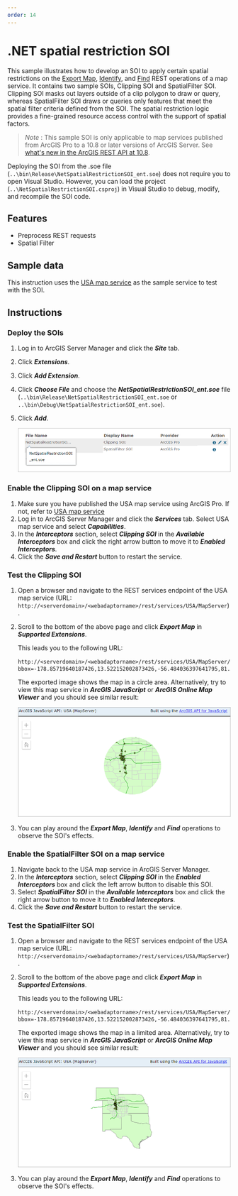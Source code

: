 ```yaml
---
order: 14
---
```


# .NET spatial restriction SOI

This sample illustrates how to develop an SOI to apply certain spatial restrictions on the [Export Map](https://developers.arcgis.com/rest/services-reference/export-map.htm), [Identify](https://developers.arcgis.com/rest/services-reference/identify-map-service-.htm), and [Find](https://developers.arcgis.com/rest/services-reference/find.htm) REST operations of a map service. It contains two sample SOIs, Clipping SOI and SpatialFilter SOI. Clipping SOI masks out layers outside of a clip polygon to draw or query, whereas SpatialFilter SOI draws or queries only features that meet the spatial filter criteria defined from the SOI. The spatial restriction logic provides a fine-grained resource access control with the support of spatial factors. 

>*Note* : This sample SOI is only applicable to map services published from ArcGIS Pro to a 10.8 or later versions of ArcGIS Server. See [what's new in the ArcGIS REST API at 10.8](https://developers.arcgis.com/rest/services-reference/what-s-new.htm).

Deploying the SOI from the .soe file (`..\bin\Release\NetSpatialRestrictionSOI_ent.soe`) does not require you to open Visual Studio. However, you can load the project (`..\NetSpatialRestrictionSOI.csproj`) in Visual Studio to debug, modify, and recompile the SOI code.

## Features

* Preprocess REST requests
* Spatial Filter

## Sample data

This instruction uses the [USA map service](../../../ReadMe.md#1-usa-service) as the sample service to test with the SOI.

## Instructions

### Deploy the SOIs

1. Log in to ArcGIS Server Manager and click the ***Site*** tab.
2. Click ***Extensions***.
3. Click ***Add Extension***.
4. Click ***Choose File*** and choose the ***NetSpatialRestrictionSOI_ent.soe*** file (`..\bin\Release\NetSpatialRestrictionSOI_ent.soe` or `..\bin\Debug\NetSpatialRestrictionSOI_ent.soe`).
5. Click ***Add***.

   ![](../../../../images/netsp/NetSpatialRestrictSOI1.png "Spatial Restriction SOI")

### Enable the Clipping SOI on a map service

1. Make sure you have published the USA map service using ArcGIS Pro. If not, refer to [USA map service](../../../ReadMe.md#1-usa-service)
2. Log in to ArcGIS Server Manager and click the ***Services*** tab. Select USA map service and select ***Capabilities***.
3. In the ***Interceptors*** section, select ***Clipping SOI*** in the ***Available Interceptors*** box and click the right arrow button to move it to ***Enabled Interceptors***.
4. Click the ***Save and Restart*** button to restart the service.

### Test the Clipping SOI

1. Open a browser and navigate to the REST services endpoint of the USA map service (URL: `http://<serverdomain>/<webadaptorname>/rest/services/USA/MapServer`).
2. Scroll to the bottom of the above page and click ***Export Map*** in ***Supported Extensions***.

   This leads you to the following URL:

   ```
   http://<serverdomain>/<webadaptorname>/rest/services/USA/MapServer/export?bbox=-178.85719640187426,13.522152002873426,-56.484036397641795,81.72479317856566
   ```
   
   The exported image shows the map in a circle area. Alternatively, try to view this map service in ***ArcGIS JavaScript*** or ***ArcGIS Online Map Viewer*** and you should see similar result:

   ![](../../../../images/netsp/NetSpatialRestrictSOI2.png "Spatial Restriction SOI")

3. You can play around the ***Export Map***, ***Identify*** and ***Find*** operations to observe the SOI's effects. 

### Enable the SpatialFilter SOI on a map service

1. Navigate back to the USA map service in ArcGIS Server Manager.
2. In the ***Interceptors*** section, select ***Clipping SOI*** in the ***Enabled Interceptors*** box and click the left arrow button to disable this SOI.
3. Select ***SpatialFilter SOI*** in the ***Available Interceptors*** box and click the right arrow button to move it to ***Enabled Interceptors***.
4. Click the ***Save and Restart*** button to restart the service.

### Test the SpatialFilter SOI

1. Open a browser and navigate to the REST services endpoint of the USA map service (URL: `http://<serverdomain>/<webadaptorname>/rest/services/USA/MapServer`).
2. Scroll to the bottom of the above page and click ***Export Map*** in ***Supported Extensions***.

   This leads you to the following URL:

   ```
   http://<serverdomain>/<webadaptorname>/rest/services/USA/MapServer/export?bbox=-178.85719640187426,13.522152002873426,-56.484036397641795,81.72479317856566
   ```
   
   The exported image shows the map in a limited area. Alternatively, try to view this map service in ***ArcGIS JavaScript*** or ***ArcGIS Online Map Viewer*** and you should see similar result:

   ![](../../../../images/netsp/NetSpatialRestrictSOI3.png "Spatial Restriction SOI")

3. You can play around the ***Export Map***, ***Identify*** and ***Find*** operations to observe the SOI's effects.
